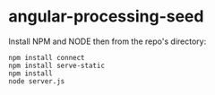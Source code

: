 angular-processing-seed
=======================

Install NPM and NODE then from the repo's directory:

`npm install connect` <br/>
`npm install serve-static` <br/>
`npm install` <br/>
`node server.js`
